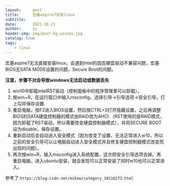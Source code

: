 ```yaml
---
layout:     post
title:      宏基aspire7安装linux
subtitle:   
date:       2021-10-21
author:     zz
header-img: img/post-bg-younai.jpg
catalog: true
tags:
    - linux
---
```


宏基aspire7无法直接安装linux，会遇到Intel的固态硬盘驱动不兼容问题，宏基BIOS无SATA MODE设置的问题，Secure Boot的问题。

**注意，步骤不对会导致windows无法启动或数据丢失**

1. win10中卸载intelRST驱动（控制面板中的程序管理里可以卸载）。
1. 按win+R，在运行窗口中输入msconfig，选择引导->引导选项->安全引导，打上勾并保存设置.
1. 重启电脑，按F2进入BIOS设置，然后按CTRL+S打开隐藏设置，之后再调整BIOS的SATA硬盘控制器的模式由RAID改为AHCI.（RST使用的是RAID模式，因为卸载了RST驱动，所以需要改变硬盘控制器模式），并将SECURE BOOT设为disable，保存设置。
1. 重新启动后会自动进入安全模式（因为改变了设置，无法正常进入w10，所以之前的安全引导可以让电脑自动进入安全模式并且修复硬盘控制器模式改变而出现的问题）。
1. 再次按win+R，输入msconfig进入系统配置，这次把安全引导选项去掉。再重启电脑，进入ubuntu安装，就会发现可以正常安装了同时w10也可以正常进入。

参考了 `https://blog.csdn.net/mikow/category_10116273.html`
